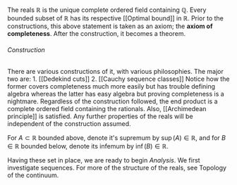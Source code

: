 The reals $\mathbb{R}$ is the unique complete ordered field containing $\mathbb{Q}$. Every bounded subset of $\mathbb{R}$ has its respective [[Optimal bound]] in $\mathbb{R}$. Prior to the constructions, this above statement is taken as an axiom; the **axiom of completeness**. After the construction, it becomes a theorem.
###### Construction 
There are various constructions of it, with various philosophies. The major two are:
	1. [[Dedekind cuts]]
	2. [[Cauchy sequence classes]]
Notice how the former covers completeness much more easily but has trouble defining algebra whereas the latter has easy algebra but proving completeness is a nightmare. Regardless of the construction followed, the end product is a complete ordered field containing the rationals. Also, [[Archimedean principle]] is satisfied. Any further properties of the reals will be independent of the construction assumed.

For $A\subset\mathbb{R}$ bounded above, denote it's supremum by $\sup(A)\in\mathbb{R}$, and for $B\in\mathbb{R}$ bounded below, denote its infemum by $\inf(B)\in\mathbb{R}$.

Having these set in place, we are ready to begin *Analysis*. We first investigate sequences. For more of the structure of the reals, see Topology of the continuum.